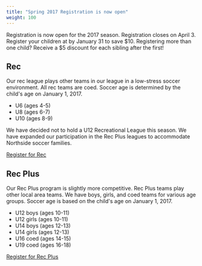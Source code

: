 ```yaml
---
title: "Spring 2017 Registration is now open"
weight: 100
---
```


Registration is now open for the 2017 season.  Registration closes on
April 3.  Register your children at by January 31 to save
$10. <!--more--> Registering more than one child? Receive a $5
discount for each sibling after the first!

## Rec

Our rec league plays other teams in our league in a low-stress soccer
environment.  All rec teams are coed.  Soccer age is determined by the
child's age on January 1, 2017.

* U6 (ages 4-5)
* U8 (ages 6-7)
* U10 (ages 8-9)

We have decided not to hold a U12 Recreational League this season.  We
have expanded our participation in the Rec Plus leagues to accommodate
Northside soccer families.

<a class="btn btn-primary" href="http://www.gotsport.com/asp/application/reg/?ProgramID=53131">Register for Rec</a>

## Rec Plus

Our Rec Plus program is slightly more competitive.  Rec Plus teams
play other local area teams.  We have boys, girls, and coed teams for
various age groups.  Soccer age is based on the child's age on January
1, 2017.

* U12 boys (ages 10-11)
* U12 girls (ages 10-11)
* U14 boys (ages 12-13)
* U14 girls (ages 12-13)
* U16 coed (ages 14-15)
* U19 coed (ages 16-18)

<a class="btn btn-primary" href="http://www.gotsport.com/asp/application/reg/?ProgramID=53130">Register for Rec Plus</a>
